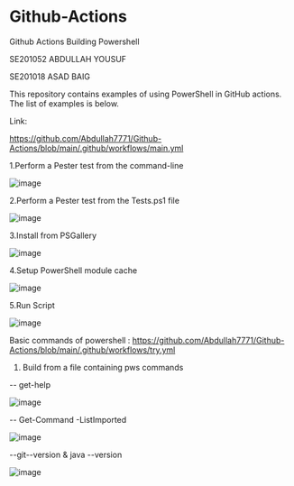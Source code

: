 # Github-Actions
Github Actions Building Powershell

SE201052
ABDULLAH YOUSUF


SE201018
ASAD BAIG

This repository contains examples of using PowerShell in GitHub actions. The list of examples is below.

Link:

https://github.com/Abdullah7771/Github-Actions/blob/main/.github/workflows/main.yml

1.Perform a Pester test from the command-line





![image](https://user-images.githubusercontent.com/65004459/178793810-763bed9c-50f7-4224-bb52-0cee7d00a6d1.png)


2.Perform a Pester test from the Tests.ps1 file







![image](https://user-images.githubusercontent.com/65004459/178793902-c3ab2479-26e7-4012-9650-4092fd49df3b.png)


3.Install from PSGallery

![image](https://user-images.githubusercontent.com/65004459/178793979-70d3cc6e-84c3-4221-84d5-cf2d06f8b05d.png)

4.Setup PowerShell module cache




![image](https://user-images.githubusercontent.com/65004459/178794076-f72befac-d3e9-4966-a7a1-a301f9e5e685.png)


5.Run Script






![image](https://user-images.githubusercontent.com/65004459/178794123-a4ba72b8-0c79-43bc-b712-a33399e71d46.png)


Basic commands of powershell :
https://github.com/Abdullah7771/Github-Actions/blob/main/.github/workflows/try.yml


1. Build from a file containing pws commands


--  get-help



![image](https://user-images.githubusercontent.com/65004459/178794361-5e87fb25-a221-4d25-a737-05b91ae91a31.png)


-- Get-Command -ListImported




![image](https://user-images.githubusercontent.com/65004459/178794608-c3142424-dc53-4e1d-90e7-09b001e2a916.png)



--git--version & java --version




![image](https://user-images.githubusercontent.com/65004459/178794749-a013b3d6-0ad8-4ec5-91d6-c3b283f9f22d.png)



